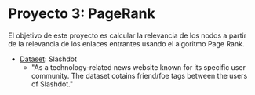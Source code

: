 # Proyecto 3: PageRank

El objetivo de este proyecto es calcular la relevancia de los nodos a partir de la 
relevancia de los enlaces entrantes usando el algoritmo Page Rank. 

- [Dataset](https://networkrepository.com/soc-slashdot.php): Slashdot
  - "As a technology-related news website known for its specific user community. The dataset cotains friend/foe tags between the users of Slashdot."
